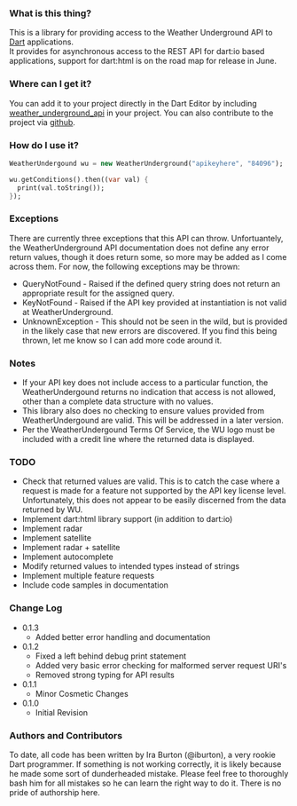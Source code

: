 ### What is this thing?
This is a library for providing access to the Weather Underground API to [Dart](http://www.dartlang.org/) applications.  
It provides for asynchronous access to the REST API for dart:io based applications, support for dart:html is on the road map for release in June.

### Where can I get it?
You can add it to your project directly in the Dart Editor by including [weather_underground_api](http://pub.dartlang.org/packages/weather_underground_api) in your project.  You can also contribute to the project via [github](https://github.com/iburton/weather_underground_api_dart).

### How do I use it?

```dart
WeatherUndergound wu = new WeatherUnderground("apikeyhere", "84096");

wu.getConditions().then((var val) {
  print(val.toString());
});
```

### Exceptions
There are currently three exceptions that this API can throw.  Unfortuantely, the WeatherUnderground API documentation does not define any error return values, though it does return some, so more may be added as I come across them.
For now, the following exceptions may be thrown:
- QueryNotFound - Raised if the defined query string does not return an appropriate result for the assigned query.
- KeyNotFound - Raised if the API key provided at instantiation is not valid at WeatherUnderground.
- UnknownException - This should not be seen in the wild, but is provided in the likely case that new errors are discovered.  If you find this being thrown, let me know so I can add more code around it.

### Notes
- If your API key does not include access to a particular function, the WeatherUndergound returns no indication that access is not allowed, other than a complete data structure with no values.  
- This library also does no checking to ensure values provided from WeatherUndergound are valid.  This will be addressed in a later version.
- Per the WeatherUndergound Terms Of Service, the WU logo must be included with a credit line where the returned data is displayed.

### TODO
- Check that returned values are valid.  This is to catch the case where a request is made for a feature not supported by the API key license level.  Unfortunately, this does not appear to be easily discerned from the data returned by WU.
- Implement dart:html library support (in addition to dart:io)
- Implement radar
- Implement satellite
- Implement radar + satellite
- Implement autocomplete
- Modify returned values to intended types instead of strings
- Implement multiple feature requests
- Include code samples in documentation

### Change Log
- 0.1.3
    - Added better error handling and documentation
- 0.1.2 
    - Fixed a left behind debug print statement
    - Added very basic error checking for malformed server request URI's
    - Removed strong typing for API results      
- 0.1.1 
    - Minor Cosmetic Changes
- 0.1.0 
    - Initial Revision

### Authors and Contributors
To date, all code has been written by Ira Burton (@iburton), a very rookie Dart programmer.  If something is not working correctly, it is likely because he made some sort of dunderheaded mistake.  Please feel free to thoroughly bash him for all mistakes so he can learn the right way to do it.  There is no pride of authorship here.